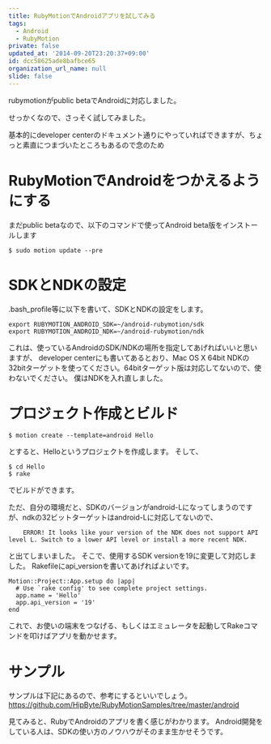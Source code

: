 ```yaml
---
title: RubyMotionでAndroidアプリを試してみる
tags:
  - Android
  - RubyMotion
private: false
updated_at: '2014-09-20T23:20:37+09:00'
id: dcc58625ade8bafbce65
organization_url_name: null
slide: false
---
```


rubymotionがpublic betaでAndroidに対応しました。

せっかくなので、さっそく試してみました。

基本的にdeveloper centerのドキュメント通りにやっていればできますが、ちょっと素直につまづいたところもあるので念のため

# RubyMotionでAndroidをつかえるようにする

まだpublic betaなので、以下のコマンドで使ってAndroid beta版をインストールします

```shell-session:
$ sudo motion update --pre
```

# SDKとNDKの設定

.bash_profile等に以下を書いて、SDKとNDKの設定をします。

```bash:
export RUBYMOTION_ANDROID_SDK=~/android-rubymotion/sdk
export RUBYMOTION_ANDROID_NDK=~/android-rubymotion/ndk
```

これは、使っているAndroidのSDK/NDKの場所を指定してあげればいいと思いますが、
developer centerにも書いてあるとおり、Mac OS X 64bit NDKの32bitターゲットを使ってください。64bitターゲット版は対応してないので、使わないでください。
僕はNDKを入れ直しました。

# プロジェクト作成とビルド

```shell-session:
$ motion create --template=android Hello
```

とすると、Helloというプロジェクトを作成します。
そして、

```shell-session:
$ cd Hello
$ rake
```

でビルドができます。

ただ、自分の環境だと、SDKのバージョンがandroid-Lになってしまうのですが、ndkの32ビットターゲットはandroid-Lに対応してないので、

```shell-session:
    ERROR! It looks like your version of the NDK does not support API level L. Switch to a lower API level or install a more recent NDK.
```

と出てしまいました。
そこで、使用するSDK versionを19に変更して対応しました。
Rakefileにapi_versionを書いてあげればよいです。

```ruby:Rakefile
Motion::Project::App.setup do |app|
  # Use `rake config' to see complete project settings.
  app.name = 'Hello'
  app.api_version = '19'
end
```

これで、お使いの端末をつなげる、もしくはエミュレータを起動してRakeコマンドを叩けばアプリを動かせます。

# サンプル

サンプルは下記にあるので、参考にするといいでしょう。
https://github.com/HipByte/RubyMotionSamples/tree/master/android

見てみると、RubyでAndroidのアプリを書く感じがわかります。
Android開発をしている人は、SDKの使い方のノウハウがそのまま生かせそうです。
